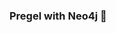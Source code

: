 ### Pregel with Neo4j 🚀



































































































































 











































































































































































































































































































































